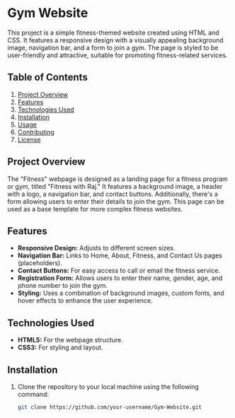 # Gym Website 

This project is a simple fitness-themed website created using HTML and CSS. It features a responsive design with a visually appealing background image, navigation bar, and a form to join a gym. The page is styled to be user-friendly and attractive, suitable for promoting fitness-related services.

## Table of Contents

1. [Project Overview](#project-overview)
2. [Features](#features)
3. [Technologies Used](#technologies-used)
4. [Installation](#installation)
5. [Usage](#usage)
6. [Contributing](#contributing)
7. [License](#license)

## Project Overview

The "Fitness" webpage is designed as a landing page for a fitness program or gym, titled "Fitness with Raj." It features a background image, a header with a logo, a navigation bar, and contact buttons. Additionally, there's a form allowing users to enter their details to join the gym. This page can be used as a base template for more complex fitness websites.

## Features

- **Responsive Design:** Adjusts to different screen sizes.
- **Navigation Bar:** Links to Home, About, Fitness, and Contact Us pages (placeholders).
- **Contact Buttons:** For easy access to call or email the fitness service.
- **Registration Form:** Allows users to enter their name, gender, age, and phone number to join the gym.
- **Styling:** Uses a combination of background images, custom fonts, and hover effects to enhance the user experience.

## Technologies Used

- **HTML5:** For the webpage structure.
- **CSS3:** For styling and layout.

## Installation

1. Clone the repository to your local machine using the following command:
   ```bash
   git clone https://github.com/your-username/Gym-Website.git

